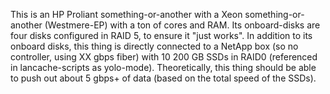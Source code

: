 This is an HP Proliant something-or-another with a Xeon something-or-another (Westmere-EP) with a ton of cores and RAM. Its onboard-disks are four disks configured in RAID 5, to ensure it "just works". In addition to its onboard disks, this thing is directly connected to a NetApp box (so no controller, using XX gbps fiber) with 10 200 GB SSDs in RAID0 (referenced in lancache-scripts as yolo-mode). Theoretically, this thing should be able to push out about 5 gbps+ of data (based on the total speed of the SSDs).